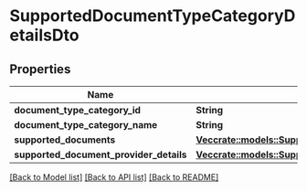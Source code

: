 # SupportedDocumentTypeCategoryDetailsDto

## Properties

Name | Type | Description | Notes
------------ | ------------- | ------------- | -------------
**document_type_category_id** | **String** |  | 
**document_type_category_name** | **String** |  | 
**supported_documents** | [**Vec<crate::models::SupportedDocumentDetailsDto>**](SupportedDocumentDetailsDto.md) |  | 
**supported_document_provider_details** | [**Vec<crate::models::SupportedDocumentProviderDetailsDto>**](SupportedDocumentProviderDetailsDto.md) |  | 

[[Back to Model list]](../README.md#documentation-for-models) [[Back to API list]](../README.md#documentation-for-api-endpoints) [[Back to README]](../README.md)


